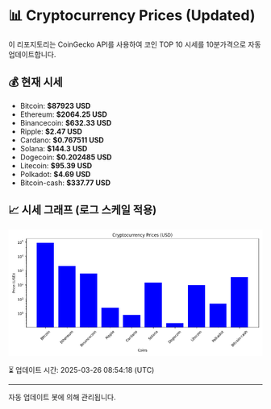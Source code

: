 
# 📊 Cryptocurrency Prices (Updated)

이 리포지토리는 CoinGecko API를 사용하여 코인 TOP 10 시세를 10분가격으로 자동 업데이트합니다.

## 💰 현재 시세
- Bitcoin: **$87923 USD**
- Ethereum: **$2064.25 USD**
- Binancecoin: **$632.33 USD**
- Ripple: **$2.47 USD**
- Cardano: **$0.767511 USD**
- Solana: **$144.3 USD**
- Dogecoin: **$0.202485 USD**
- Litecoin: **$95.39 USD**
- Polkadot: **$4.69 USD**
- Bitcoin-cash: **$337.77 USD**

## 📈 시세 그래프 (로그 스케일 적용)
![Crypto Prices](crypto_prices.png)

⏳ 업데이트 시간: 2025-03-26 08:54:18 (UTC)

---
자동 업데이트 봇에 의해 관리됩니다.

